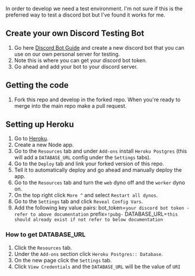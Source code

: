 In order to develop we need a test environment. I'm not sure if this is the preferred way to test a discord bot but I've found it works for me. 

## Create your own Discord Testing Bot
1. Go here [Discord Bot Guide](https://github.com/reactiflux/discord-irc/wiki/Creating-a-discord-bot-&-getting-a-token) and create a new discord bot that you can use on our own personal server for testing.
2. Note this is where you can get your discord bot token.
3. Go ahead and add your bot to your discord server.

## Getting the code
1. Fork this repo and develop in the forked repo. When you're ready to merge into the main repo make a pull request.

## Setting up Heroku
1. Go to [Heroku](https://www.heroku.com/).
2. Create a new Node app.
3. Go to the `Resources` tab and under `Add-ons` install `Heroku Postgres` (this will add a `DATABASE_URL` config under the `Settings` tabs).
4. Go to the `Deploy` tab and link your forked version of this repo.
5. Tell it to automatically deploy and go ahead and manually deploy the app.
6. Go to the `Resources` tab and turn the `web` dyno off and the `worker` dyno on. 
7. On the top right click `More ^` and select `Restart all dynos`.
8. Go to the `Settings` tab and click `Reveal Config Vars`.
9. Add the following key value pairs:
    bot_token=`your discord bot token - refer to above documentation`
    prefix=`!pubg-`
    DATABASE_URL=`this should already exist if not refer to below documentation`

### How to get DATABASE_URL
1. Click the `Resources` tab.
2. Under the `Add-ons` section click `Heroku Postgres:: Database`.
3. On the new page click the `Settings` tab.
4. Click `View Credentials` and the `DATABASE_URL` will be the value of `URI`
